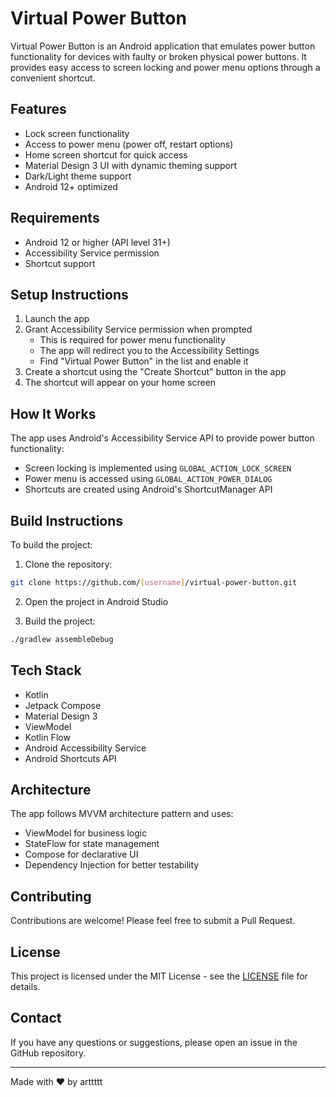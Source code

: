 # Virtual Power Button

Virtual Power Button is an Android application that emulates power button functionality for devices with faulty or broken physical power buttons. It provides easy access to screen locking and power menu options through a convenient shortcut.

## Features

- Lock screen functionality
- Access to power menu (power off, restart options)
- Home screen shortcut for quick access
- Material Design 3 UI with dynamic theming support
- Dark/Light theme support
- Android 12+ optimized

## Requirements

- Android 12 or higher (API level 31+)
- Accessibility Service permission
- Shortcut support

## Setup Instructions

1. Launch the app
2. Grant Accessibility Service permission when prompted
    - This is required for power menu functionality
    - The app will redirect you to the Accessibility Settings
    - Find "Virtual Power Button" in the list and enable it
3. Create a shortcut using the "Create Shortcut" button in the app
4. The shortcut will appear on your home screen

## How It Works

The app uses Android's Accessibility Service API to provide power button functionality:
- Screen locking is implemented using `GLOBAL_ACTION_LOCK_SCREEN`
- Power menu is accessed using `GLOBAL_ACTION_POWER_DIALOG`
- Shortcuts are created using Android's ShortcutManager API

## Build Instructions

To build the project:

1. Clone the repository:
```bash
git clone https://github.com/[username]/virtual-power-button.git
```

2. Open the project in Android Studio

3. Build the project:
```bash
./gradlew assembleDebug
```

## Tech Stack

- Kotlin
- Jetpack Compose
- Material Design 3
- ViewModel
- Kotlin Flow
- Android Accessibility Service
- Android Shortcuts API

## Architecture

The app follows MVVM architecture pattern and uses:
- ViewModel for business logic
- StateFlow for state management
- Compose for declarative UI
- Dependency Injection for better testability

## Contributing

Contributions are welcome! Please feel free to submit a Pull Request.

## License

This project is licensed under the MIT License - see the [LICENSE](LICENSE) file for details.

## Contact

If you have any questions or suggestions, please open an issue in the GitHub repository.

---
Made with ❤️ by arttttt